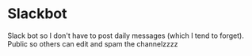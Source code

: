# Slackbot
Slack bot so I don't have to post daily messages (which I tend to forget). Public so others can edit and spam the channelzzzz
